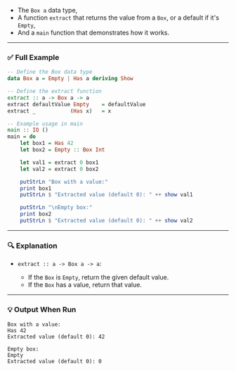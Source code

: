 

* The `Box a` data type,
* A function `extract` that returns the value from a `Box`, or a default if it's `Empty`,
* And a `main` function that demonstrates how it works.

---

### ✅ **Full Example**

```haskell
-- Define the Box data type
data Box a = Empty | Has a deriving Show

-- Define the extract function
extract :: a -> Box a -> a
extract defaultValue Empty    = defaultValue
extract _           (Has x)   = x

-- Example usage in main
main :: IO ()
main = do
    let box1 = Has 42
    let box2 = Empty :: Box Int

    let val1 = extract 0 box1
    let val2 = extract 0 box2

    putStrLn "Box with a value:"
    print box1
    putStrLn $ "Extracted value (default 0): " ++ show val1

    putStrLn "\nEmpty box:"
    print box2
    putStrLn $ "Extracted value (default 0): " ++ show val2
```

---

### 🔍 Explanation

* `extract :: a -> Box a -> a`:

  * If the `Box` is `Empty`, return the given default value.
  * If the `Box` has a value, return that value.

---

### 💡 Output When Run

```
Box with a value:
Has 42
Extracted value (default 0): 42

Empty box:
Empty
Extracted value (default 0): 0
```
